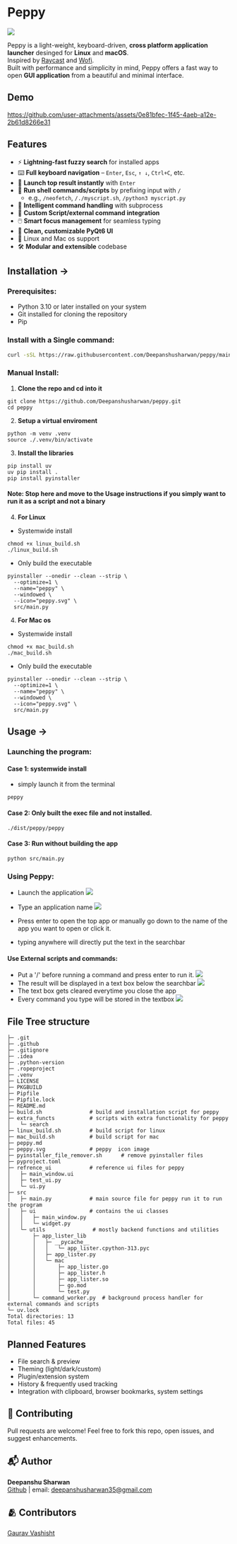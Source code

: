 # Peppy
![](peppy.svg)

Peppy is a light-weight, keyboard-driven, **cross platform application launcher** desinged for **Linux** and **macOS**. \
Inspired by [Raycast](https://github.com/raycast) and [Wofi](https://github.com/SimplyCEO/wofi). \
Built with performance and simplicity in mind, Peppy offers a fast way to open **GUI application** from a beautiful and minimal interface.

## Demo
https://github.com/user-attachments/assets/0e81bfec-1f45-4aeb-a12e-2b61d8266e31



## Features
- ⚡ **Lightning-fast fuzzy search** for installed apps
- ⌨️ **Full keyboard navigation** – `Enter`, `Esc`, `↑ ↓`, `Ctrl+C`, etc.
- 🚀 **Launch top result instantly** with `Enter`
- 📜 **Run shell commands/scripts** by prefixing input with `/`
  - e.g., `/neofetch`, `/./myscript.sh`, `/python3 myscript.py`
- 🧠 **Intelligent command handling** with subprocess
- 🧩 **Custom Script/external command integration** 
- 🖱️ **Smart focus management** for seamless typing
- 🎨 **Clean, customizable PyQt6 UI**
- 🐧 Linux and Mac os support
- 🛠️ **Modular and extensible** codebase

## Installation ->
### Prerequisites:
- Python 3.10 or later installed on your system
- Git installed for cloning the repository
- Pip 

### Install with a Single command:
```bash
curl -sSL https://raw.githubusercontent.com/Deepanshusharwan/peppy/main/build.sh | bash
```

### Manual Install:
1. **Clone the repo and cd into it**
```
git clone https://github.com/Deepanshusharwan/peppy.git
cd peppy
```
2. **Setup a virtual enviroment**
```
python -m venv .venv
source ./.venv/bin/activate
```
3. **Install the libraries**
```
pip install uv
uv pip install .
pip install pyinstaller
```

#### Note: Stop here and move to the Usage instructions if you simply want to run it as a script and not a binary

4. **For Linux** 
* Systemwide install
``` 
chmod +x linux_build.sh    
./linux_build.sh
```
* Only build the executable
```
pyinstaller --onedir --clean --strip \
  --optimize=1 \
  --name="peppy" \
  --windowed \
  --icon="peppy.svg" \
  src/main.py
```

4. **For Mac os**
* Systemwide install
``` 
chmod +x mac_build.sh
./mac_build.sh
```
* Only build the executable
```
pyinstaller --onedir --clean --strip \
  --optimize=1 \
  --name="peppy" \
  --windowed \
  --icon="peppy.svg" \
  src/main.py
```

## Usage ->
### Launching the program:
#### Case 1: systemwide install
* simply launch it from the terminal
```
peppy
```
#### Case 2: Only built the exec file and not installed.
``` 
./dist/peppy/peppy
```
#### Case 3: Run without building the app
``` 
python src/main.py
```

### Using Peppy:
* Launch the application
![](./assets/screenshot1.png)

* Type an application name 
![](./assets/screenshot2.png)

* Press enter to open the top app or manually go down to the name of the app you want to open or click it.

* typing anywhere will directly put the text in the searchbar

#### Use External scripts and commands:
* Put a '/' before running a command and press enter to run it. 
![](./assets/screenshot3.png)
* The result will be displayed in a text box below the searchbar
![](./assets/screenshot4.png)
* The text box gets cleared everytime you close the app
* Every command you type will be stored in the textbox
![](./assets/screenshot5.png)




## File Tree structure
```
├─ .git
├─ .github
├─ .gitignore
├─ .idea
├─ .python-version
├─ .ropeproject
├─ .venv
├─ LICENSE
├─ PKGBUILD
├─ Pipfile
├─ Pipfile.lock
├─ README.md
├─ build.sh               # build and installation script for peppy
├─ extra_functs           # scripts with extra functionality for peppy
│   └─ search
├─ linux_build.sh         # build script for linux
├─ mac_build.sh           # build script for mac
├─ peppy.md
├─ peppy.svg              # peppy  icon image              
├─ pyinstaller_file_remover.sh      # remove pyinstaller files
├─ pyproject.toml
├─ refrence_ui            # reference ui files for peppy
│   ├─ main_window.ui
│   ├─ test_ui.py
│   └─ ui.py
├─ src                    
│   ├─ main.py            # main source file for peppy run it to run the program
│   ├─ ui                 # contains the ui classes
│   │   ├─ main_window.py
│   │   └─ widget.py
│   └─ utils               # mostly backend functions and utilities
│       ├─ app_lister_lib  
│       │   ├─ __pycache__
│       │   │   └─ app_lister.cpython-313.pyc
│       │   ├─ app_lister.py
│       │   └─ mac
│       │       ├─ app_lister.go
│       │       ├─ app_lister.h
│       │       ├─ app_lister.so
│       │       ├─ go.mod
│       │       └─ test.py
│       └─ command_worker.py  # background process handler for external commands and scripts
└─ uv.lock
Total directories: 13
Total files: 45
```


## Planned Features

*  File search & preview
*  Theming (light/dark/custom)
*  Plugin/extension system
*  History & frequently used tracking
*  Integration with clipboard, browser bookmarks, system settings

## 🤝 Contributing
Pull requests are welcome! Feel free to fork this repo, open issues, and suggest enhancements.


## 📬 Author
**Deepanshu Sharwan** \
[Github](https://github.com/deepanshusharwan) | email: deepanshusharwan35@gmail.com


## 🫂 Contributors
[Gaurav Vashisht](https://github.com/r2adio)